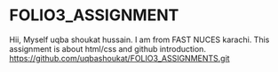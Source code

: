 # FOLIO3_ASSIGNMENT
Hii, Myself uqba shoukat hussain. I am from FAST NUCES karachi. This assignment is about html/css and github introduction.
https://github.com/uqbashoukat/FOLIO3_ASSIGNMENTS.git
